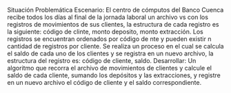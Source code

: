 Situación Problemática
Escenario:
El centro de cómputos del Banco Cuenca recibe todos los días al final de la jornada laboral un archivo vs con los registros de movimientos de sus clientes, la estructura de cada registro es la siguiente: código de clinte, monto deposito, monto extracción.
Los registros se encuentran ordenados por código de nte y pueden existir n
cantidad de registros por cliente.
Se realiza un proceso en el cual se calcula el saldo de cada uno de los clientes y se registra en un nuevo archivo, la estructura del registro es: código de cliente, saldo.
Desarrollar:
Un algoritmo que recorra el archivo de movimientos de clientes y calcule el saldo de cada cliente, sumando los depósitos y las extracciones, y registre en un nuevo archivo el código de cliente y el saldo correspondiente.
